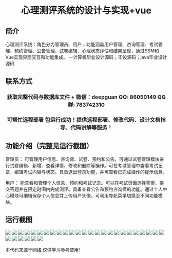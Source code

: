 <p><h1 align="center">心理测评系统的设计与实现+vue</h1></p>

## 简介
心理测评系统：角色分为管理员、用户；功能涵盖用户管理、咨询管理、考试管理、预约管理、公告管理、试卷编辑、心理状态评估和结果呈现，通过SSM和Vue实现界面交互和功能集成。    --计算机毕业设计源码；毕设源码；java毕业设计源码


## 联系方式
<p><h3 align="center">获取完整代码与数据库文件 + 微信：deepguan QQ: 86050149 QQ群: 783742310</h3></p>
<p><h3 align="center">可帮忙远程部署 包运行成功！提供远程部署、修改代码、设计文档指导、代码讲解等服务！</h3></p>

## 功能介绍（完整见运行截图）
管理员： 可管理用户信息、咨询师、试卷、预约和公告。可通过试卷管理模块进行试卷编辑、新增、查看详情、修改和删除等操作。可在考试管理中查看考试记录，编辑考试内容与状态。具备退出登录功能，并可查看已完成操作的提示信息。

用户： 能查看和管理个人信息、预约和考试记录。可以在考试页面选择答案、提交答题并在限定时间内完成测评。具备查看公告和预约咨询师的功能。通过个人中心模块可编辑保存个人信息并上传用户头像。可利用导航菜单切换至不同功能模块。


## 运行截图
![](https://bs-1329754181.cos.ap-shanghai.myqcloud.com/ssm/PsychologicalAssessmentSystem/img/001.jpg)
![](https://bs-1329754181.cos.ap-shanghai.myqcloud.com/ssm/PsychologicalAssessmentSystem/img/002.jpg)
![](https://bs-1329754181.cos.ap-shanghai.myqcloud.com/ssm/PsychologicalAssessmentSystem/img/003.jpg)
![](https://bs-1329754181.cos.ap-shanghai.myqcloud.com/ssm/PsychologicalAssessmentSystem/img/004.jpg)
![](https://bs-1329754181.cos.ap-shanghai.myqcloud.com/ssm/PsychologicalAssessmentSystem/img/005.jpg)
![](https://bs-1329754181.cos.ap-shanghai.myqcloud.com/ssm/PsychologicalAssessmentSystem/img/006.jpg)
![](https://bs-1329754181.cos.ap-shanghai.myqcloud.com/ssm/PsychologicalAssessmentSystem/img/007.jpg)
![](https://bs-1329754181.cos.ap-shanghai.myqcloud.com/ssm/PsychologicalAssessmentSystem/img/008.jpg)
![](https://bs-1329754181.cos.ap-shanghai.myqcloud.com/ssm/PsychologicalAssessmentSystem/img/009.jpg)
![](https://bs-1329754181.cos.ap-shanghai.myqcloud.com/ssm/PsychologicalAssessmentSystem/img/010.jpg)
![](https://bs-1329754181.cos.ap-shanghai.myqcloud.com/ssm/PsychologicalAssessmentSystem/img/011.jpg)
![](https://bs-1329754181.cos.ap-shanghai.myqcloud.com/ssm/PsychologicalAssessmentSystem/img/012.jpg)
![](https://bs-1329754181.cos.ap-shanghai.myqcloud.com/ssm/PsychologicalAssessmentSystem/img/013.jpg)
![](https://bs-1329754181.cos.ap-shanghai.myqcloud.com/ssm/PsychologicalAssessmentSystem/img/014.jpg)
![](https://bs-1329754181.cos.ap-shanghai.myqcloud.com/ssm/PsychologicalAssessmentSystem/img/015.jpg)
![](https://bs-1329754181.cos.ap-shanghai.myqcloud.com/ssm/PsychologicalAssessmentSystem/img/016.jpg)
![](https://bs-1329754181.cos.ap-shanghai.myqcloud.com/ssm/PsychologicalAssessmentSystem/img/017.jpg)
![](https://bs-1329754181.cos.ap-shanghai.myqcloud.com/ssm/PsychologicalAssessmentSystem/img/018.jpg)
![](https://bs-1329754181.cos.ap-shanghai.myqcloud.com/ssm/PsychologicalAssessmentSystem/img/019.jpg)
![](https://bs-1329754181.cos.ap-shanghai.myqcloud.com/ssm/PsychologicalAssessmentSystem/img/020.jpg)
![](https://bs-1329754181.cos.ap-shanghai.myqcloud.com/ssm/PsychologicalAssessmentSystem/img/021.jpg)
![](https://bs-1329754181.cos.ap-shanghai.myqcloud.com/ssm/PsychologicalAssessmentSystem/img/022.jpg)
![](https://bs-1329754181.cos.ap-shanghai.myqcloud.com/ssm/PsychologicalAssessmentSystem/img/023.jpg)
![](https://bs-1329754181.cos.ap-shanghai.myqcloud.com/ssm/PsychologicalAssessmentSystem/img/024.jpg)
![](https://bs-1329754181.cos.ap-shanghai.myqcloud.com/ssm/PsychologicalAssessmentSystem/img/025.jpg)
![](https://bs-1329754181.cos.ap-shanghai.myqcloud.com/ssm/PsychologicalAssessmentSystem/img/026.jpg)
![](https://bs-1329754181.cos.ap-shanghai.myqcloud.com/ssm/PsychologicalAssessmentSystem/img/027.jpg)
![](https://bs-1329754181.cos.ap-shanghai.myqcloud.com/ssm/PsychologicalAssessmentSystem/img/028.jpg)
![](https://bs-1329754181.cos.ap-shanghai.myqcloud.com/ssm/PsychologicalAssessmentSystem/img/029.jpg)
![](https://bs-1329754181.cos.ap-shanghai.myqcloud.com/ssm/PsychologicalAssessmentSystem/img/030.jpg)
![](https://bs-1329754181.cos.ap-shanghai.myqcloud.com/ssm/PsychologicalAssessmentSystem/img/031.jpg)

<p>本代码来源于网络,仅供学习参考使用!</p>
